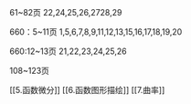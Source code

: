 61~82页
22,24,25,26,2728,29

660：5~11页
1,5,6,7,8,9,11,12,13,15,16,17,18,19,20

660:12~13页
21,22,23,24,25,26

108~123页


[[5.函数微分]]
[[6.函数图形描绘]]
[[7.曲率]]